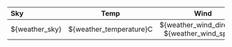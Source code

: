 Sky | Temp | Wind | Field | Coin Toss
:---|:----:|:----:|:-----:|:--------
${weather_sky} | ${weather_temperature}C | ${weather_wind_direction} ${weather_wind_speed} | ${weather_field_conditions} | ${coin_toss_winner}
